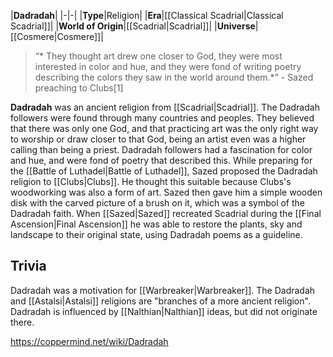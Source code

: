 |**Dadradah**|
|-|-|
|**Type**|Religion|
|**Era**|[[Classical Scadrial\|Classical Scadrial]]|
|**World of Origin**|[[Scadrial\|Scadrial]]|
|**Universe**|[[Cosmere\|Cosmere]]|

>“* They thought art drew one closer to God, they were most interested in color and hue, and they were fond of writing poetry describing the colors they saw in the world around them.*”
\- Sazed preaching to Clubs[1]


**Dadradah** was an ancient religion from [[Scadrial\|Scadrial]].
The Dadradah followers were found through many countries and peoples. They believed that there was only one God, and that practicing art was the only right way to worship or draw closer to that God, being an artist even was a higher calling than being a priest. Dadradah followers had a fascination for color and hue, and were fond of poetry that described this.
While preparing for the [[Battle of Luthadel\|Battle of Luthadel]], Sazed proposed the Dadradah religion to [[Clubs\|Clubs]]. He thought this suitable because Clubs's woodworking was also a form of art. Sazed then gave him a simple wooden disk with the carved picture of a brush on it, which was a symbol of the Dadradah faith.
When [[Sazed\|Sazed]] recreated Scadrial during the [[Final Ascension\|Final Ascension]] he was able to restore the plants, sky and landscape to their original state, using Dadradah poems as a guideline.

## Trivia
Dadradah was a motivation for [[Warbreaker\|Warbreaker]].
The Dadradah and [[Astalsi\|Astalsi]] religions are "branches of a more ancient religion".
Dadradah is influenced by [[Nalthian\|Nalthian]] ideas, but did not originate there.


https://coppermind.net/wiki/Dadradah